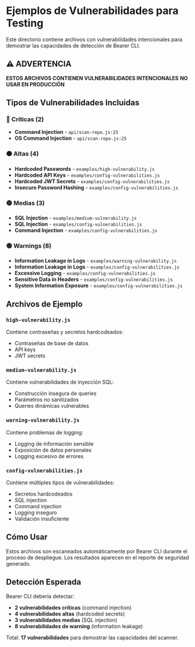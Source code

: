 # Ejemplos de Vulnerabilidades para Testing

Este directorio contiene archivos con vulnerabilidades intencionales para demostrar las capacidades de detección de Bearer CLI.

## ⚠️ ADVERTENCIA

**ESTOS ARCHIVOS CONTIENEN VULNERABILIDADES INTENCIONALES**
**NO USAR EN PRODUCCIÓN**

## Tipos de Vulnerabilidades Incluidas

### 🔴 Críticas (2)
- **Command Injection** - `api/scan-repo.js:25`
- **OS Command Injection** - `api/scan-repo.js:25`

### 🟠 Altas (4)
- **Hardcoded Passwords** - `examples/high-vulnerability.js`
- **Hardcoded API Keys** - `examples/config-vulnerabilities.js`
- **Hardcoded JWT Secrets** - `examples/config-vulnerabilities.js`
- **Insecure Password Hashing** - `examples/config-vulnerabilities.js`

### 🟡 Medias (3)
- **SQL Injection** - `examples/medium-vulnerability.js`
- **SQL Injection** - `examples/config-vulnerabilities.js`
- **Command Injection** - `examples/config-vulnerabilities.js`

### 🟢 Warnings (8)
- **Information Leakage in Logs** - `examples/warning-vulnerability.js`
- **Information Leakage in Logs** - `examples/config-vulnerabilities.js`
- **Excessive Logging** - `examples/config-vulnerabilities.js`
- **Sensitive Data in Headers** - `examples/config-vulnerabilities.js`
- **System Information Exposure** - `examples/config-vulnerabilities.js`

## Archivos de Ejemplo

### `high-vulnerability.js`
Contiene contraseñas y secretos hardcodeados:
- Contraseñas de base de datos
- API keys
- JWT secrets

### `medium-vulnerability.js`
Contiene vulnerabilidades de inyección SQL:
- Construcción insegura de queries
- Parámetros no sanitizados
- Queries dinámicas vulnerables

### `warning-vulnerability.js`
Contiene problemas de logging:
- Logging de información sensible
- Exposición de datos personales
- Logging excesivo de errores

### `config-vulnerabilities.js`
Contiene múltiples tipos de vulnerabilidades:
- Secretos hardcodeados
- SQL injection
- Command injection
- Logging inseguro
- Validación insuficiente

## Cómo Usar

Estos archivos son escaneados automáticamente por Bearer CLI durante el proceso de despliegue. Los resultados aparecen en el reporte de seguridad generado.

## Detección Esperada

Bearer CLI debería detectar:
- **2 vulnerabilidades críticas** (command injection)
- **4 vulnerabilidades altas** (hardcoded secrets)
- **3 vulnerabilidades medias** (SQL injection)
- **8 vulnerabilidades de warning** (information leakage)

Total: **17 vulnerabilidades** para demostrar las capacidades del scanner.

